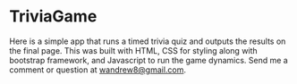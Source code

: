 # TriviaGame
Here is a simple app that runs a timed trivia quiz and outputs the results on the final page. This was built with HTML, CSS for styling along with bootstrap framework, and Javascript to run the game dynamics. Send me a comment or question at wandrew8@gmail.com.